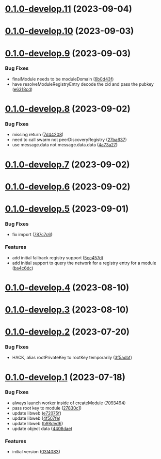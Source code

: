 # [0.1.0-develop.11](https://git.lumeweb.com/LumeWeb/kernel/compare/v0.1.0-develop.10...v0.1.0-develop.11) (2023-09-04)

# [0.1.0-develop.10](https://git.lumeweb.com/LumeWeb/kernel/compare/v0.1.0-develop.9...v0.1.0-develop.10) (2023-09-03)

# [0.1.0-develop.9](https://git.lumeweb.com/LumeWeb/kernel/compare/v0.1.0-develop.8...v0.1.0-develop.9) (2023-09-03)


### Bug Fixes

* finalModule needs to be moduleDomain ([6b0d43f](https://git.lumeweb.com/LumeWeb/kernel/commit/6b0d43fe9b41150a768025d8d6b2edc7033e1607))
* have resolveModuleRegistryEntry decode the cid and pass the pubkey ([e6318cd](https://git.lumeweb.com/LumeWeb/kernel/commit/e6318cdc38b839de8c95d36c1f5276596b57bd83))

# [0.1.0-develop.8](https://git.lumeweb.com/LumeWeb/kernel/compare/v0.1.0-develop.7...v0.1.0-develop.8) (2023-09-02)


### Bug Fixes

* missing return ([7d44208](https://git.lumeweb.com/LumeWeb/kernel/commit/7d442081322aad0bab186fa57476ab15fc07e30c))
* need to call swarm not peerDiscoveryRegistry ([27ba637](https://git.lumeweb.com/LumeWeb/kernel/commit/27ba637ac224bcac76635bc8659d76d0472f342d))
* use message.data not message.data.data ([4a73a27](https://git.lumeweb.com/LumeWeb/kernel/commit/4a73a2779d3a8020f06f0d8d75c386abf66e15b1))

# [0.1.0-develop.7](https://git.lumeweb.com/LumeWeb/kernel/compare/v0.1.0-develop.6...v0.1.0-develop.7) (2023-09-02)

# [0.1.0-develop.6](https://git.lumeweb.com/LumeWeb/kernel/compare/v0.1.0-develop.5...v0.1.0-develop.6) (2023-09-02)

# [0.1.0-develop.5](https://git.lumeweb.com/LumeWeb/kernel/compare/v0.1.0-develop.4...v0.1.0-develop.5) (2023-09-01)


### Bug Fixes

* fix import ([787c7c6](https://git.lumeweb.com/LumeWeb/kernel/commit/787c7c6637f8291c4b2e9558f1d68ebabcb2e225))


### Features

* add initial fallback registry support ([5cc457d](https://git.lumeweb.com/LumeWeb/kernel/commit/5cc457d78b40541c1ecfa1d6a5c07274a7d48ab6))
* add initial support to query the network for a registry entry for a module ([ba4c6dc](https://git.lumeweb.com/LumeWeb/kernel/commit/ba4c6dcb9552eeb7cf4b87e31d2f878b1eb83198))

# [0.1.0-develop.4](https://git.lumeweb.com/LumeWeb/kernel/compare/v0.1.0-develop.3...v0.1.0-develop.4) (2023-08-10)

# [0.1.0-develop.3](https://git.lumeweb.com/LumeWeb/kernel/compare/v0.1.0-develop.2...v0.1.0-develop.3) (2023-08-10)

# [0.1.0-develop.2](https://git.lumeweb.com/LumeWeb/kernel/compare/v0.1.0-develop.1...v0.1.0-develop.2) (2023-07-20)


### Bug Fixes

* HACK, alias rootPrivateKey to rootKey temporarily ([3f5adbf](https://git.lumeweb.com/LumeWeb/kernel/commit/3f5adbfb11e2d7f505db843ee277f30482165992))

# [0.1.0-develop.1](https://git.lumeweb.com/LumeWeb/kernel/compare/v0.0.1...v0.1.0-develop.1) (2023-07-18)


### Bug Fixes

* always launch worker inside of createModule ([7093494](https://git.lumeweb.com/LumeWeb/kernel/commit/70934942275b6c53c0723b3e88421f86378310e5))
* pass root key to module ([27830c1](https://git.lumeweb.com/LumeWeb/kernel/commit/27830c139759e99006d0e99b8ddb80413344664c))
* update libweb ([e72075f](https://git.lumeweb.com/LumeWeb/kernel/commit/e72075f99aa4da9c040aa0300bc11688f81c714d))
* update libweb ([4f507fe](https://git.lumeweb.com/LumeWeb/kernel/commit/4f507fe79eeadbb237ac43a0021b983e086ddaed))
* update libweb ([b98ded6](https://git.lumeweb.com/LumeWeb/kernel/commit/b98ded63c8260d46873f27098f898da2aa7c00a1))
* update object data ([4408dae](https://git.lumeweb.com/LumeWeb/kernel/commit/4408dae8eb4f1c431cd8c8028c00d4bade680a89))


### Features

* initial version ([03f4083](https://git.lumeweb.com/LumeWeb/kernel/commit/03f4083674e143316084a765e1b6091d5bbcad52))
